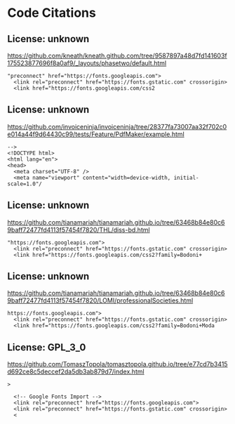 # Code Citations

## License: unknown
https://github.com/kneath/kneath.github.com/tree/9587897a48d7fd141603f175523877696f8a0af9/_layouts/phasetwo/default.html

```
"preconnect" href="https://fonts.googleapis.com">
  <link rel="preconnect" href="https://fonts.gstatic.com" crossorigin>
  <link href="https://fonts.googleapis.com/css2
```


## License: unknown
https://github.com/invoiceninja/invoiceninja/tree/28377fa73007aa32f702c0e014a44f9d64430c99/tests/Feature/PdfMaker/example.html

```
-->
<!DOCTYPE html>
<html lang="en">
<head>
  <meta charset="UTF-8" />
  <meta name="viewport" content="width=device-width, initial-scale=1.0"/
```


## License: unknown
https://github.com/tianamariah/tianamariah.github.io/tree/63468b84e80c69baff72477fd4113f57454f7820/THL/diss-bd.html

```
"https://fonts.googleapis.com">
  <link rel="preconnect" href="https://fonts.gstatic.com" crossorigin>
  <link href="https://fonts.googleapis.com/css2?family=Bodoni+
```


## License: unknown
https://github.com/tianamariah/tianamariah.github.io/tree/63468b84e80c69baff72477fd4113f57454f7820/LOMI/professionalSocieties.html

```
https://fonts.googleapis.com">
  <link rel="preconnect" href="https://fonts.gstatic.com" crossorigin>
  <link href="https://fonts.googleapis.com/css2?family=Bodoni+Moda
```


## License: GPL_3_0
https://github.com/TomaszTopola/tomasztopola.github.io/tree/e77cd7b3415d692ce8c5deccef2da5db3ab879d7/index.html

```
>

  <!-- Google Fonts Import -->
  <link rel="preconnect" href="https://fonts.googleapis.com">
  <link rel="preconnect" href="https://fonts.gstatic.com" crossorigin>
  <
```

